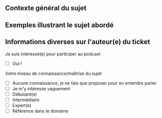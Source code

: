 ## Contexte général du sujet


## Exemples illustrant le sujet abordé


## Informations diverses sur l'auteur(e) du ticket

Je suis intéressé(e) pour participer au podcast

- [ ] Oui !

Votre niveau de connaissance/maîtrise du sujet

- [ ] Aucune connaissance, je ne fais que proposer pour en entendre parler
- [ ] Je m'y intéresse vaguement
- [ ] Débutant(e)
- [ ] Intermédiaire
- [ ] Expert(e)
- [ ] Référence dans le domaine
